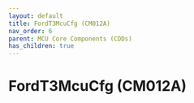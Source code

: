 ```yaml
---
layout: default
title: FordT3McuCfg (CM012A)
nav_order: 6
parent: MCU Core Components (CDDs)
has_children: true
---
```

# FordT3McuCfg (CM012A)
